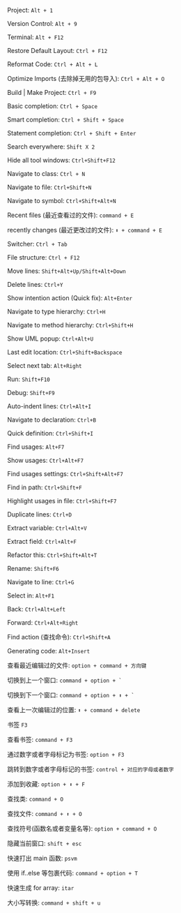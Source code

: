 Project: `Alt + 1`

Version Control: `Alt + 9`

Terminal: `Alt + F12`

Restore Default Layout: `Ctrl + F12`

Reformat Code: `Ctrl + Alt + L`

Optimize Imports (去除掉无用的包导入): `Ctrl + Alt + O`

Build | Make Project: `Ctrl + F9`

Basic completion: `Ctrl + Space`

Smart completion: `Ctrl + Shift + Space`

Statement completion: `Ctrl + Shift + Enter`

Search everywhere: `Shift X 2`

Hide all tool windows: `Ctrl+Shift+F12`

Navigate to class: `Ctrl + N`

Navigate to file: `Ctrl+Shift+N`

Navigate to symbol: `Ctrl+Shift+Alt+N`

Recent files (最近查看过的文件): `command + E`

recently changes (最近更改过的文件): `⬆️ + command + E`

Switcher: `Ctrl + Tab`

File structure: `Ctrl + F12`

Move lines: `Shift+Alt+Up/Shift+Alt+Down`

Delete lines: `Ctrl+Y`

Show intention action (Quick fix): `Alt+Enter`

Navigate to type hierarchy: `Ctrl+H`

Navigate to method hierarchy: `Ctrl+Shift+H`

Show UML popup: `Ctrl+Alt+U`

Last edit location: `Ctrl+Shift+Backspace`

Select next tab: `Alt+Right`

Run: `Shift+F10`

Debug: `Shift+F9`

Auto-indent lines: `Ctrl+Alt+I`

Navigate to declaration: `Ctrl+B`

Quick definition: `Ctrl+Shift+I`

Find usages: `Alt+F7`

Show usages: `Ctrl+Alt+F7`

Find usages settings: `Ctrl+Shift+Alt+F7`

Find in path: `Ctrl+Shift+F`

Highlight usages in file: `Ctrl+Shift+F7`

Duplicate lines: `Ctrl+D`

Extract variable: `Ctrl+Alt+V`

Extract field: `Ctrl+Alt+F`

Refactor this: `Ctrl+Shift+Alt+T`

Rename: `Shift+F6`

Navigate to line: `Ctrl+G`

Select in: `Alt+F1`

Back: `Ctrl+Alt+Left`

Forward: `Ctrl+Alt+Right`

Find action (查找命令): `Ctrl+Shift+A`

Generating code: `Alt+Insert`

查看最近编辑过的文件: `option + command + 方向键`

切换到上一个窗口: <code>command + option + `</code>

切换到下一个窗口: <code>command + option + ⬆️ + `</code>

查看上一次编辑过的位置: `⬆️ + command + delete`

书签 `F3`

查看书签: `command + F3`

通过数字或者字母标记为书签: `option + F3`

跳转到数字或者字母标记的书签: `control + 对应的字母或者数字`

添加到收藏: `option + ⬆️ + F`

查找类: `command + O`

查找文件: `command + ⬆️ + O`

查找符号(函数名或者变量名等): `option + command + O`

隐藏当前窗口: `shift + esc`

快速打出 main 函数: `psvm`

使用 if..else 等包裹代码: `command + option + T`

快速生成 for array: `itar`

大小写转换: `command + shift + u`


